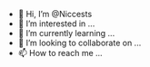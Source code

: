 - 👋 Hi, I’m @Niccests
- 👀 I’m interested in ...
- 🌱 I’m currently learning ...
- 💞️ I’m looking to collaborate on ...
- 📫 How to reach me ...

<!---
Niccests/Niccests is a ✨ special ✨ repository because its `README.md` (this file) appears on your GitHub profile.
You can click the Preview link to take a look at your changes.
--->
